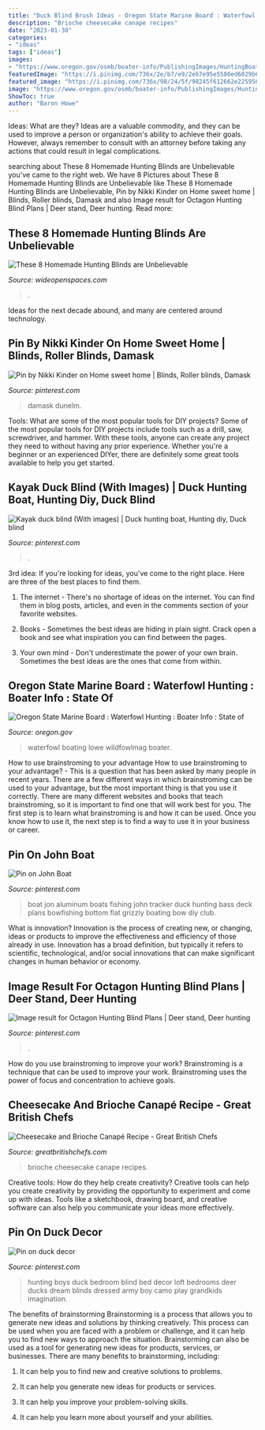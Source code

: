 ```yaml
---
title: "Duck Blind Brush Ideas - Oregon State Marine Board : Waterfowl Hunting : Boater Info : State Of"
description: "Brioche cheesecake canape recipes"
date: "2023-01-30"
categories:
- "ideas"
tags: ["ideas"]
images:
- "https://www.oregon.gov/osmb/boater-info/PublishingImages/HuntingBoatSpeed.jpg"
featuredImage: "https://i.pinimg.com/736x/2e/b7/e9/2eb7e95e5586ed6029b634319c41de28.jpg"
featured_image: "https://i.pinimg.com/736x/98/24/5f/98245f612662e225956f962d8cf7bb2f--boys-hunting-bedroom-hunting-room-ideas-bedrooms.jpg"
image: "https://www.oregon.gov/osmb/boater-info/PublishingImages/HuntingBoatSpeed.jpg"
ShowToc: true
author: "Baron Howe"
---
```



Ideas: What are they?
Ideas are a valuable commodity, and they can be used to improve a person or organization's ability to achieve their goals. However, always remember to consult with an attorney before taking any actions that could result in legal complications.

	

		
searching about These 8 Homemade Hunting Blinds are Unbelievable you've came to the right web. We have 8 Pictures about These 8 Homemade Hunting Blinds are Unbelievable like These 8 Homemade Hunting Blinds are Unbelievable, Pin by Nikki Kinder on Home sweet home | Blinds, Roller blinds, Damask and also Image result for Octagon Hunting Blind Plans | Deer stand, Deer hunting. Read more:
		
    
## These 8 Homemade Hunting Blinds Are Unbelievable

<img loading=lazy src="http://www.wideopenspaces.com/wp-content/uploads/2015/08/Duck-Blind-Mansion.jpg" onerror="this.onerror=null;this.src='https://tse1.mm.bing.net/th?id=OIP.5jnEHJ9WG0H36ewpWipjdQHaFj&amp;pid=15.1';" alt="These 8 Homemade Hunting Blinds are Unbelievable">

_Source: wideopenspaces.com_

>. 

	

Ideas for the next decade abound, and many are centered around technology.

    
## Pin By Nikki Kinder On Home Sweet Home | Blinds, Roller Blinds, Damask

<img loading=lazy src="https://i.pinimg.com/originals/7e/93/d7/7e93d7095c63d0da87b5f741ff351875.jpg" onerror="this.onerror=null;this.src='https://tse3.mm.bing.net/th?id=OIP.seY6j3LkXsNy6w10HoXtnAHaHa&amp;pid=15.1';" alt="Pin by Nikki Kinder on Home sweet home | Blinds, Roller blinds, Damask">

_Source: pinterest.com_

>damask dunelm. 

	

Tools: What are some of the most popular tools for DIY projects?
Some of the most popular tools for DIY projects include tools such as a drill, saw, screwdriver, and hammer. With these tools, anyone can create any project they need to without having any prior experience. Whether you're a beginner or an experienced DIYer, there are definitely some great tools available to help you get started.

    
## Kayak Duck Blind (With Images) | Duck Hunting Boat, Hunting Diy, Duck Blind

<img loading=lazy src="https://i.pinimg.com/736x/2e/b7/e9/2eb7e95e5586ed6029b634319c41de28.jpg" onerror="this.onerror=null;this.src='https://tse4.mm.bing.net/th?id=OIP.KtaPQdqzjeB7Wfq9fatwdgHaJ3&amp;pid=15.1';" alt="Kayak duck blind (With images) | Duck hunting boat, Hunting diy, Duck blind">

_Source: pinterest.com_

>. 

	

3rd idea:
If you're looking for ideas, you've come to the right place. Here are three of the best places to find them.
1. The internet - There's no shortage of ideas on the internet. You can find them in blog posts, articles, and even in the comments section of your favorite websites.

2. Books - Sometimes the best ideas are hiding in plain sight. Crack open a book and see what inspiration you can find between the pages.

3. Your own mind - Don't underestimate the power of your own brain. Sometimes the best ideas are the ones that come from within.

    
## Oregon State Marine Board : Waterfowl Hunting : Boater Info : State Of

<img loading=lazy src="https://www.oregon.gov/osmb/boater-info/PublishingImages/HuntingBoatSpeed.jpg" onerror="this.onerror=null;this.src='https://tse1.mm.bing.net/th?id=OIP.qFFP9DWJiA5Kz-sDUUAJfgHaE8&amp;pid=15.1';" alt="Oregon State Marine Board : Waterfowl Hunting : Boater Info : State of">

_Source: oregon.gov_

>waterfowl boating lowe wildfowlmag boater. 

	

How to use brainstroming to your advantage
How to use brainstroming to your advantage? - This is a question that has been asked by many people in recent years. There are a few different ways in which brainstroming can be used to your advantage, but the most important thing is that you use it correctly. There are many different websites and books that teach brainstroming, so it is important to find one that will work best for you. The first step is to learn what brainstroming is and how it can be used. Once you know how to use it, the next step is to find a way to use it in your business or career.

    
## Pin On John Boat

<img loading=lazy src="https://i.pinimg.com/736x/19/c0/a3/19c0a303eabc0d6042a3784e13d77844.jpg" onerror="this.onerror=null;this.src='https://tse3.mm.bing.net/th?id=OIP.OILC-73LQBeYPN7uRKKD3gHaNK&amp;pid=15.1';" alt="Pin on John Boat">

_Source: pinterest.com_

>boat jon aluminum boats fishing john tracker duck hunting bass deck plans bowfishing bottom flat grizzly boating bow diy club. 

	

What is innovation?
Innovation is the process of creating new, or changing, ideas or products to improve the effectiveness and efficiency of those already in use. Innovation has a broad definition, but typically it refers to scientific, technological, and/or social innovations that can make significant changes in human behavior or economy.

    
## Image Result For Octagon Hunting Blind Plans | Deer Stand, Deer Hunting

<img loading=lazy src="https://i.pinimg.com/originals/3c/7b/4e/3c7b4eca6d5a68afaf4589902a8d1709.jpg" onerror="this.onerror=null;this.src='https://tse3.mm.bing.net/th?id=OIP.-2Vcy18B59insuX6A-gRFwAAAA&amp;pid=15.1';" alt="Image result for Octagon Hunting Blind Plans | Deer stand, Deer hunting">

_Source: pinterest.com_

>. 

	

How do you use brainstroming to improve your work?
Brainstroming is a technique that can be used to improve your work. Brainstroming uses the power of focus and concentration to achieve goals.

    
## Cheesecake And Brioche Canapé Recipe - Great British Chefs

<img loading=lazy src="https://gbc-cdn-public-media.azureedge.net/img64370.735x1102.jpg" onerror="this.onerror=null;this.src='https://tse4.mm.bing.net/th?id=OIP.qdUPdfkqsySKm0Zxh2WyrwHaLG&amp;pid=15.1';" alt="Cheesecake and Brioche Canapé Recipe - Great British Chefs">

_Source: greatbritishchefs.com_

>brioche cheesecake canape recipes. 

	

Creative tools: How do they help create creativity?
Creative tools can help you create creativity by providing the opportunity to experiment and come up with ideas. Tools like a sketchbook, drawing board, and creative software can also help you communicate your ideas more effectively.

    
## Pin On Duck Decor

<img loading=lazy src="https://i.pinimg.com/736x/98/24/5f/98245f612662e225956f962d8cf7bb2f--boys-hunting-bedroom-hunting-room-ideas-bedrooms.jpg" onerror="this.onerror=null;this.src='https://tse3.mm.bing.net/th?id=OIP.0i_59LM505MT1ahlEg7HxgHaJ4&amp;pid=15.1';" alt="Pin on duck decor">

_Source: pinterest.com_

>hunting boys duck bedroom blind bed decor loft bedrooms deer ducks dream blinds dressed army boy camo play grandkids imagination. 

	

The benefits of brainstorming
Brainstorming is a process that allows you to generate new ideas and solutions by thinking creatively. This process can be used when you are faced with a problem or challenge, and it can help you to find new ways to approach the situation. Brainstorming can also be used as a tool for generating new ideas for products, services, or businesses.
There are many benefits to brainstorming, including:

1. It can help you to find new and creative solutions to problems.

2. It can help you generate new ideas for products or services.

3. It can help you improve your problem-solving skills.

4. It can help you learn more about yourself and your abilities.

